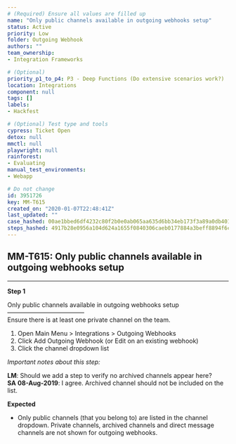 ```yaml
---
# (Required) Ensure all values are filled up
name: "Only public channels available in outgoing webhooks setup"
status: Active
priority: Low
folder: Outgoing Webhook
authors: ""
team_ownership: 
- Integration Frameworks

# (Optional)
priority_p1_to_p4: P3 - Deep Functions (Do extensive scenarios work?)
location: Integrations
component: null
tags: []
labels: 
- Hackfest

# (Optional) Test type and tools
cypress: Ticket Open
detox: null
mmctl: null
playwright: null
rainforest: 
- Evaluating
manual_test_environments: 
- Webapp

# Do not change
id: 3951726
key: MM-T615
created_on: "2020-01-07T22:48:41Z"
last_updated: ""
case_hashed: 00ae1bbed6df4232c80f2b0e0ab065aa635d6bb34eb173f3a89a0db4015bf19e9791845533e5492c0c6def4916478a14
steps_hashed: 4917b28e0956a104d624a1655f0840306caeb0177884a3beff8894f6c7a18bc57cad197f87ba6186caf1267f608a2aa2
---
```


<!-- (Auto-generated) Based on frontmatter's "key" and "name" -->

## MM-T615: Only public channels available in outgoing webhooks setup

---

**Step 1**

Only public channels available in outgoing webhooks setup\
–––––––––––––––––––––––––\
Ensure there is at least one private channel on the team.

1. Open Main Menu > Integrations > Outgoing Webhooks
2. Click Add Outgoing Webhook (or Edit on an existing webhook)
3. Click the channel dropdown list

_Important notes about this step:_

**LM**: Should we add a step to verify no archived channels appear here?\
**SA** **08-Aug-2019**: I agree. Archived channel should not be included on the list.

**Expected**

- Only public channels (that you belong to) are listed in the channel dropdown. Private channels, archived channels and direct message channels are not shown for outgoing webhooks.
